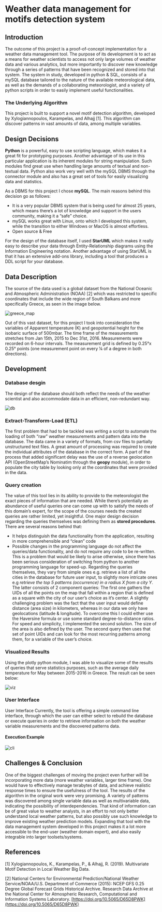 # Weather data management for motifs detection system

## Introduction
The outcome of this project is a proof-of-concept implementation for a weather data management tool. The purpose of its development is to act as a means for weather scientists to access not only large volumes of weather data and various analytics, but more importantly to discover new knowledge through a series of patterns that have been recognized and stored into that system.
The system in study, developed in python & SQL, consists of a mySQL database tailored to the nature of the available meteorological data, as well as the demands of a collaborating meteorologist, and a variety of python scripts in order to easily implement useful functionalities.

### The Underlying Algorithm
This project is built to support a novel motif detection algorithm, developed by Xylogiannopoulos, Karampelas, and Alhajj [1]. This algorithm can discover patterns in vast amounts of data, among multiple variables.

## Design Decisions
**Python** is a powerful, easy to use scripting language, which makes it a great fit for prototyping purposes. Another advantage of its use in this particular application is its inherent modules for string manipulation. Such modules find great use when handling large amounts of textual and non-textual data. Python also work very well with the mySQL DBMS through the connector module and also has a great set of tools for easily visualizing data and statistics.

As a DBMS for this project I chose **mySQL**. The main reasons behind this decision go as follows:
* It is a very popular DBMS system that is being used for almost 25 years, which means there’s a lot of knowledge and support in the users community, making it a “safe” choice.
* mySQL works great with Linux, onto which I developed this system, while the transition to either Windows or MacOS is almost effortless.
* Open source & Free   

For the design of the database itself, I used **StarUML** which makes it really easy to describe your data through Entity-Relationship diagrams using the Information Engineering notation. Another advantage of using StarUML is that it has an extensive add-ons library, including a tool that produces a DDL script for your database.

## Data Description
The source of the data used is a global dataset from the National Oceanic and Atmospheric Administration (NOAA) [2] which was restricted to specific coordinates that include the wide region of South Balkans and more specifically Greece, as seen in the image below.

![greece_map](https://drive.google.com/uc?export=view&id=1fbPBrLeKOsAa5I_x5mHLHnaQfEvjRbf6)

Out of this vast dataset, for this project I took into consideration the variables of Apparent temperature (K) and geopotential height for the isobaric surface of 500mbar. The time frame of the measurements stretches from Jan 15th, 2015 to Dec 31st, 2016. Measurements were recorded on 6-hour intervals. The measurement grid is defined by 0.25°x 0.25° points (one measurement point on every ¼ of a degree in both directions).

## Development
### Database desgin
The design of the database should both reflect the needs of the weather scientist and also accommodate data in an efficient, non-redundant way.

![db](https://drive.google.com/uc?export=view&id=178Dwthy64c2CUm85IeQKU32b93zZle7P)

### Extract-Transform-Load (ETL)
The first problem that had to be tackled was writing a script to automate the loading of both “raw” weather measurements and pattern data into the database. The data came in a variety of formats, from csv files to partially unstructured text files. A great amount of processing was required to create the individual attributes of the database in the correct form.
A part of the process that added significant delay was the use of a reverse geolocation API (OpenStreetMap’s Nominatim through the **geopy** module), in order to populate the city table by looking only at the coordinates that were provided in the data.

### Query creation
The value of this tool lies in its ability to provide to the meteorologist the exact pieces of information that are needed. While there’s potentially an abundance of useful queries one can come up with to satisfy the needs of this domain’s expert, for the scope of the courses needs the created queries are rather limited, yet insightful.
One major design decision regarding the queries themselves was defining them as **stored procedures**. There are several reasons behind that:
* It helps distinguish the data functionality from the application, resulting in more comprehensible and “clean” code
* Possible changes in the programming language do not affect the queries/data functionality, and do not require any code to be re-written. This is a problem that would be likely to arise otherwise, since there has been serious consideration of switching from python to another programming language for speed-up.
Regarding the queries themselves, they vary from simple ones e.g. retrieve a list of all the cities in the database for future user input, to slightly more intricate ones e.g *retrieve the top 5 patterns (occurrence) in a radius X from a city Y*.  
The latter consists of 2 component queries: 
The first one gathers the UIDs of all the points on the map that fall within a region that is defined as a square with the city of our user’s choice as it’s center. A slightly challenging problem was the fact that the user input would define distance (area size) in kilometers, whereas in our data we only have geolocations (latitude & longitude). To overcome this I could either use the Haversine formula or use some standard degree-to-distance ratios. For speed and simplicity, I implemented the second solution. 
The size of the area is also defined by the user. The second query then uses that set of point UIDs and can look for the most recurring patterns among them, for a variable of the user’s choice.

### Visualized Results
Using the plotly python module, I was able to visualize some of the results of queries that serve statistics purposes, such as the average daily temperature for May between 2015-2016 in Greece. The result can be seen below:

![viz](https://drive.google.com/uc?export=view&id=15t09Yd430IyO97ALYRejUTLBncdn2k_U)

### User Interface
User Interface
Currently, the tool is offering a simple command line interface, through which the user can either select to rebuild the database or execute queries in order to retrieve information on both the weather variable measurements and the discovered patterns data.

#### Execution Example

![cli](https://drive.google.com/uc?export=view&id=1g6IjsuhBNvEDAhXY9LJ_FsQMvDQChPDg)

## Challenges & Conclusion
One of the biggest challenges of moving the project even further will be incorporating more data (more weather variables, larger time frame). One would have to effectively manage terabytes of data, and achieve realistic response times to ensure the usefulness of the tool.
The results of the algorithm in the original work were very promising. A variety of patterns was discovered among single variable data as well as multivariable data, indicating the possibility of interdependencies. That kind of information can be of great value to  weather analysts, in an effort to not only better understand local weather patterns, but also possibly use such knowledge to improve existing weather prediction models. Expanding that tool with the data management system developed in this project makes it a lot more accessible to the end-user (weather domain expert), and also easily integrable into larger toolsets/systems.

## References
[1] Xylogiannopoulos, K., Karampelas, P., & Alhajj, R. (2019). Multivariate Motif Detection in Local Weather Big Data.

[2] National Centers for Environmental Prediction/National Weather Service/NOAA/U.S. Department of Commerce (2015): NCEP GFS 0.25 Degree Global Forecast Grids Historical Archive. Research Data Archive at the National Center for Atmospheric Research, Computational and Information Systems Laboratory. [https://doi.org/10.5065/D65D8PWK](https://doi.org/10.5065/D65D8PWK)
